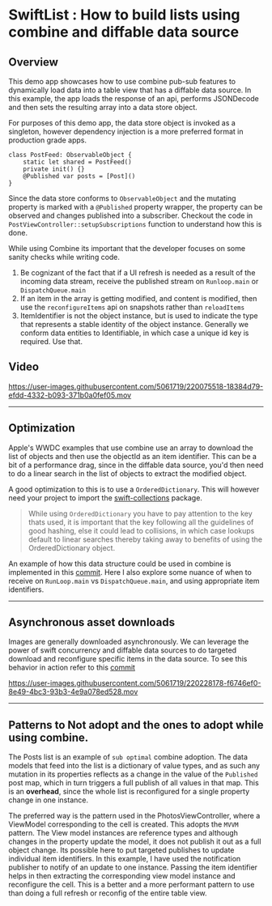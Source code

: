 # SwiftList : How to build lists using combine and diffable data source

## Overview
This demo app showcases how to use combine pub-sub features to dynamically load data into a table view that has a diffable data source. In this example, the app loads the response of an api, performs JSONDecode and then sets the resulting array into a data store object. 

For purposes of this demo app, the data store object is invoked as a singleton, however dependency injection is a more preferred format in production grade apps.

```
class PostFeed: ObservableObject {
    static let shared = PostFeed()
    private init() {}
    @Published var posts = [Post]()
}
```

Since the data store conforms to `ObservableObject` and the mutating property is marked with a `@Published` property wrapper, the property can be observed and changes published into a subscriber. Checkout the code in `PostViewController::setupSubscriptions` function to understand how this is done. 

While using Combine its important that the developer focuses on some sanity checks while writing code.
1. Be cognizant of the fact that if a UI refresh is needed as a result of the incoming data stream, receive the published stream on `Runloop.main` or `DispatchQueue.main`
2. If an item in the array is getting modified, and content is modified, then use the `reconfigureItems` api on snapshots rather than `reloadItems`
3. ItemIdentifier is not the object instance, but is used to indicate the type that represents a stable identity of the object instance. Generally we conform data entities to Identifiable, in which case a unique id key is required. Use that.  


## Video

https://user-images.githubusercontent.com/5061719/220075518-18384d79-efdd-4332-b093-371b0a0fef05.mov


---


## Optimization
Apple's WWDC examples that use combine use an array to download the list of objects and then use the objectId as an item identifier. This can be a bit of a performance drag, since in the diffable data source, you'd then need to do a linear search in the list of objects to extract the modified object. 

A good optimization to this is to use a `OrderedDictionary`. This will however need your project to import the [swift-collections](https://github.com/apple/swift-collections) package.

> While using `OrderedDictionary` you have to pay attention to the key thats used, it is important that the key following all the guidelines of good hashing, else it could lead to collisions, in which case lookups default to linear searches thereby taking away to benefits of using the OrderedDictionary object. 

An example of how this data structure could be used in combine is implemented in this [commit](https://github.com/sadyojat/SwiftList/commit/b8fbb2e7a5b6dfdf8bfa498f68016bff4b4d1517#diff-78f628a934988156096af1ffee798cd4e6cb89ff31bdffb4f8df76e731e42aa2). Here I also explore some nuance of when to receive on `RunLoop.main` vs `DispatchQueue.main`, and using appropriate item identifiers. 


---


## Asynchronous asset downloads

Images are generally downloaded asynchronously. We can leverage the power of swift concurrency and diffable data sources to do targeted download and reconfigure specific items in the data source. To see this behavior in action refer to this [commit](https://github.com/sadyojat/SwiftList/commit/1f60b53aaa7d8c1711af8b20b06f57f6fd2534cd#diff-66d6bb6a602212a604e22af08c0779613de7c376a7b88a88d34122e4127d87c9)


https://user-images.githubusercontent.com/5061719/220228178-f6746ef0-8e49-4bc3-93b3-4e9a078ed528.mov


---

## Patterns to Not adopt and the ones to adopt while using combine.

The Posts list is an example of `sub optimal` combine adoption. The data models that feed into the list is a dictionary of value types, and as such any mutation in its properties reflects as a change in the value of the `Published` post map, which in turn triggers a full publish of all values in that map. This is an **overhead**, since the whole list is reconfigured for a single property change in one instance. 

The preferred way is the pattern used in the PhotosViewController, where a ViewModel corresponding to the cell is created. This adopts the `MVVM` pattern. The View model instances are reference types and although changes in the property update the model, it does not publish it out as a full object change. Its possible here to put targeted publishes to update individual item identifiers. In this example, I have used the notification publisher to notify of an update to one instance. Passing the item identifier helps in then extracting the corresponding view model instance and reconfigure the cell. This is a better and a more performant pattern to use than doing a full refresh or reconfig of the entire table view. 

